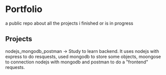 # Portfolio
a public repo about all the projects i finished or is in progress

## Projects

nodejs_mongodb_postman -> Study to learn backend. It uses nodejs with express to do resquests, used mongodb to store some objects, moongose to connection nodejs with mongodb and postman to do a "frontend" requests.
